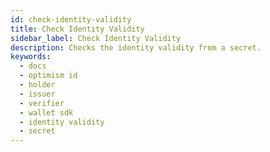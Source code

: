 ```yaml
---
id: check-identity-validity
title: Check Identity Validity
sidebar_label: Check Identity Validity
description: Checks the identity validity from a secret.
keywords:
  - docs
  - optimism id
  - holder
  - issuer
  - verifier
  - wallet sdk
  - identity validity
  - secret
---
```

